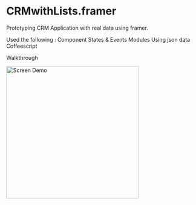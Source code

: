 # CRMwithLists.framer
Prototyping CRM Application with real data using framer.

Used the following :
Component
States & Events
Modules
Using json data
Coffeescript

Walkthrough

<img src="" alt="Screen Demo" width="350" />
